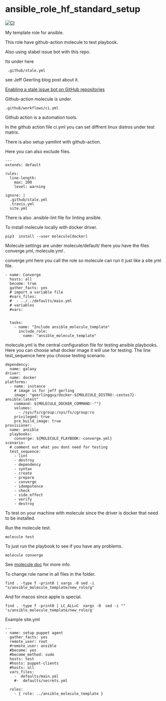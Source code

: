 ansible_role_hf_standard_setup
=========

[![CI](https://github.com/habbis/ansible_role_hf_standard_setup/workflows/CI/badge.svg)](https://github.com/habbis/ansible_role_hf_standard_setup/actions?query=workflow%3ACI)


My template role for ansible.

This role have github-action molecule to test playbook.

Also using stabel issue bot with this repo.

Its under here

```
 .github/stale.yml

```

see Jeff Geerling blog post about it.

[Enabling a stale issue bot on GitHub repositories](https://www.jeffgeerling.com/blog/2020/enabling-stale-issue-bot-on-my-github-repositories)

Github-action molecule is under.

```
.github/workflows/ci.yml

```
Github action is a automation tools.

In the github action file ci.yml you
can set diffrent linux distros under test matrix.

There is also setup yamllint with github-action.

Here you can also exclude files.

```
---
extends: default

rules:
  line-length:
    max: 200
    level: warning

ignore: |
  .github/stale.yml
  .travis.yml
  site.yml

```

There is also .ansible-lint file for linting ansible.

To install molecule locally with docker driver.

```
pip3  install --user molecule[docker]

```

Molecule settings are under molecule/default/
there you have the files converge.yml, molecule.yml .

converge.yml here you call the role so molecule can run it 
just like a site.yml file.

```
- name: Converge
  hosts: all
  become: true
  gather_facts: yes
  # import a variable file
  #vars_files:
  #  - ../../defaults/main.yml
  # variables
  #vars:


  tasks:
    - name: "Include ansible_molecule_template"
      include_role:
        name: "ansible_molecule_template"
```

molecule.yml is the central configuration file for testing ansible playbooks.
Here you can choose what docker image it will use for testing. The line test_sequence here 
you choose testing scenario.

```
dependency:
  name: galaxy
driver:
  name: docker
platforms:
  - name: instance
    # image is for jeff gerling
    image: "geerlingguy/docker-${MOLECULE_DISTRO:-centos7}-ansible:latest"
    command: ${MOLECULE_DOCKER_COMMAND:-""}
    volumes:
      - /sys/fs/cgroup:/sys/fs/cgroup:ro
    privileged: true
    pre_build_image: true
provisioner:
  name: ansible
  playbooks:
    converge: ${MOLECULE_PLAYBOOK:-converge.yml}
scenario:
  # comment out what you dont need for testing
  test_sequence:
    - lint
    - destroy
    - dependency
    - syntax
    - create
    - prepare
    - converge
    - idempotence
    - check
    - side_effect
    - verify
    - destroy
```

To test on your machine with molecule since the driver is docker 
that need to be installed.

Run the molecule test.

```
molecule test
```

To just run the playbook to see if you have any problems.

```
molecule converge
```

See [molecule doc](https://molecule.readthedocs.io/en/latest/getting-started.html) for more info.


To change role name in all files in the folder.

```
find . -type f -print0 | xargs -0 sed -i "s/ansible_molecule_template/new_role/g"

```

And for macos since apple is special.

```
find . -type f -print0 | LC_ALL=C  xargs -0  sed -i "" 's/ansible_molecule_template/new_role/g'
```

Example site.yml

```
---
- name: setup puppet agent
  gather_facts: yes
  remote_user: root
  #remote_user: ansible
  #become: yes
  #become_method: sudo
  hosts: test
  #hosts: puppet-clients
  #hosts: all
  vars_files:
    -  defaults/main.yml
    #-  defaults/secrets.yml

  roles:
    - { role: ../ansible_molecule_template }
```

